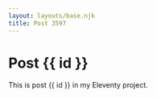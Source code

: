 ```yaml
---
layout: layouts/base.njk
title: Post 3597
---
```


# Post {{ id }}

This is post {{ id }} in my Eleventy project.
